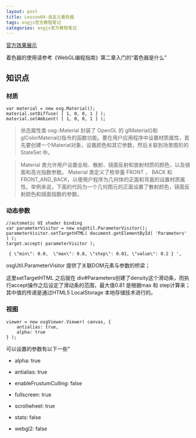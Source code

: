 ```yaml
---
layout: post
title: Lesson04-自定义着色器
tags: osgjs官方教程笔记
categories: osgjs官方教程笔记
---
```


[官方效果展示](http://codepen.io/osgjs/pen/hzfvq)

着色器的使用请参考《WebGL编程指南》第二章入门的“着色器是什么”

## 知识点

### 材质
```
var material = new osg.Material();
material.setDiffuse( [ 1, 0, 0, 1 ] );
material.setAmbient( [ 1, 0, 0, 1 ] );
```
>状态属性类 osg::Material 封装了 OpenGL 的 glMaterial()和 glColorMaterial()指令的函数功能。要在用户应用程序中设置材质属性，首先要创建一个Material对象，设置颜色和其它参数，然后关联到场景图形的StateSet 中。

>Material 类允许用户设置全局、散射、镜面反射和放射材质的颜色，以及镜面和高光指数参数。 Material 类定义了枚举量 FRONT ， BACK 和FRONT_AND_BACK，以便用户程序为几何体的正面和背面的设置材质属性。举例来说，下面的代码为一个几何图元的正面设置了散射颜色，镜面反射颜色和镜面指数的参数。 
 
### 动态参数
```
//automatic UI shader binding
var parameterVisitor = new osgUtil.ParameterVisitor();
parameterVisitor.setTargetHTML( document.getElementById( 'Parameters' ) );
target.accept( parameterVisitor );

 { \"min\": 0.0,  \"max\": 0.8, \"step\": 0.01, \"value\": 0.2 } ',
```
osgUtil.ParameterVisitor 提供了关联DOM元素与参数的桥梁；

这里setTargetHTML 之后就在 div#Parameters创建了density这个滑动条，而执行accept操作之后设定了滑动条的范围，最大值0.81 是根据max 和 step计算来；其中值的传递是通过HTML5 LocalStorage 本地存储技术进行的。

### 视图
```
viewer = new osgViewer.Viewer( canvas, {
    antialias: true,
    alpha: true
} );
```
可以设置的参数有以下一些"

+ alpha: true

+ antialias: true

+ enableFrustumCulling: false

+ fullscreen: true

+ scrollwheel: true

+ stats: false

+ webgl2: false



